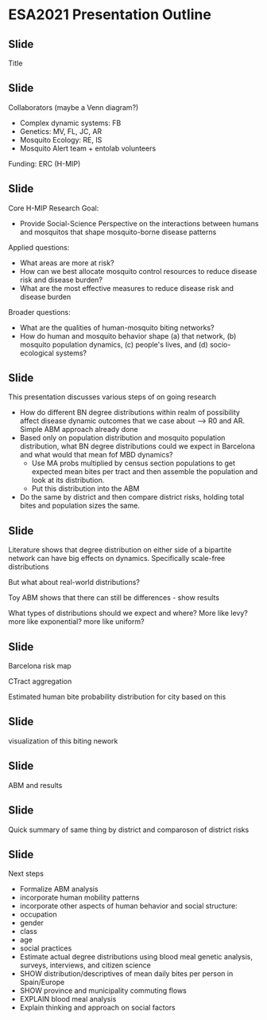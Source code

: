 # ESA2021 Presentation Outline

## Slide 

Title

## Slide 

Collaborators (maybe a Venn  diagram?)
* Complex dynamic systems: FB
* Genetics: MV, FL, JC, AR
* Mosquito Ecology: RE, IS
* Mosquito Alert team + entolab volunteers

Funding: ERC (H-MIP)

## Slide 

Core H-MIP Research Goal: 
* Provide Social-Science Perspective on the interactions between humans and mosquitos that shape mosquito-borne disease patterns

Applied questions: 
* What areas are more at risk?
* How can we best allocate mosquito control resources to reduce disease risk and disease burden?
* What are the most effective measures to reduce disease risk and disease burden

Broader questions:
* What are the qualities of human-mosquito biting networks?
* How do human and mosquito behavior shape (a) that network, (b) mosquito population dynamics, (c) people's lives, and (d) socio-ecological systems?

## Slide

This presentation discusses various steps of on going research
* How do different BN degree distributions within realm of possibility affect disease dynamic outcomes that we case about --> R0 and AR. Simple ABM approach already done 
* Based only on population distribution and mosquito population distribution, what BN degree distributions could we expect in Barcelona and what would that mean fof MBD dynamics? 
  * Use MA probs multiplied by census section populations to get expected mean bites per tract and then assemble the population and look at its distribution.
  * Put this distribution into the ABM 
* Do the same by district and then compare district risks, holding total bites and population sizes the same.

## Slide

Literature shows that degree distribution on either side of a bipartite network can have big effects on dynamics. Specifically scale-free distributions

But what about real-world distributions?

Toy ABM shows that there can still be differences - show results

What types of distributions should we expect and where? More like levy? more like exponential? more like uniform?

## Slide

Barcelona risk map 

CTract aggregation

Estimated human bite probability distribution for city based on this

## Slide

visualization of this biting nework

## Slide

ABM and results

## Slide

Quick summary of same thing by district and comparoson of district risks

## Slide
Next steps
* Formalize ABM analysis
* incorporate human mobility patterns
* incorporate other aspects of human behavior and social structure: 
 * occupation
 * gender
 * class
 * age
 * social practices
* Estimate actual degree distributions using blood meal genetic analysis, surveys, interviews, and citizen science
 * SHOW distribution/descriptives of mean daily bites per person in Spain/Europe
 * SHOW province and municipality commuting flows
 * EXPLAIN blood meal analysis
 * Explain thinking and approach on social factors